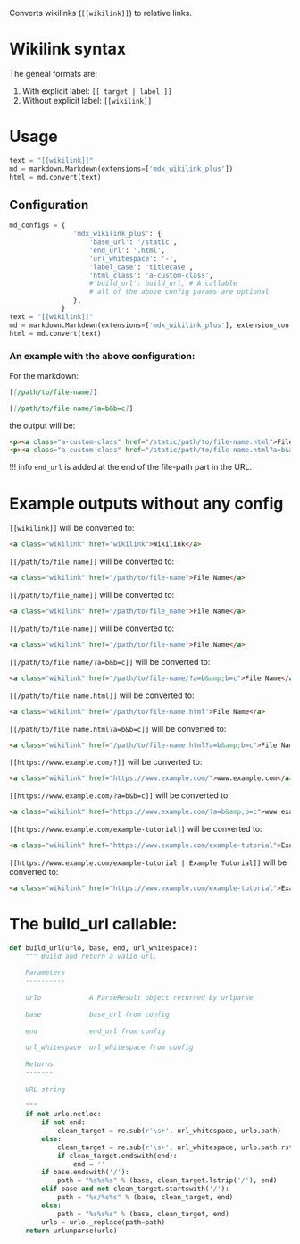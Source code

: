 
Converts wikilinks (`[[wikilink]]`) to relative links.

# Wikilink syntax

The geneal formats are:

1. With explicit label: `[[ target | label ]]`
2. Without explicit label: `[[wikilink]]`

# Usage

```python
text = "[[wikilink]]"
md = markdown.Markdown(extensions=['mdx_wikilink_plus'])
html = md.convert(text)
```

## Configuration

```python
md_configs = {
                'mdx_wikilink_plus': {
                    'base_url': '/static',
                    'end_url': '.html',
                    'url_whitespace': '-',
                    'label_case': 'titlecase',
                    'html_class': 'a-custom-class',
                    #'build_url': build_url, # A callable
                    # all of the above config params are optional
                },
             }
text = "[[wikilink]]"
md = markdown.Markdown(extensions=['mdx_wikilink_plus'], extension_configs=md_configs)
html = md.convert(text)
```

### An example with the above configuration:

For the markdown:

```md
[[/path/to/file-name]]

[[/path/to/file name/?a=b&b=c]]
```

the output will be:

```html
<p><a class="a-custom-class" href="/static/path/to/file-name.html">File Name</a></p>
<p><a class="a-custom-class" href="/static/path/to/file-name.html?a=b&amp;b=c">File Name</a></p>
```

!!! info
    `end_url` is added at the end of the file-path part in the URL.


# Example outputs without any config

`[[wikilink]]` will be converted to:

```html
<a class="wikilink" href="wikilink">Wikilink</a>
```


`[[/path/to/file name]]` will be converted to:

```html
<a class="wikilink" href="/path/to/file-name">File Name</a>
```


`[[/path/to/file_name]]` will be converted to:

```html
<a class="wikilink" href="/path/to/file_name">File Name</a>
```


`[[/path/to/file-name]]` will be converted to:

```html
<a class="wikilink" href="/path/to/file-name">File Name</a>
```


`[[/path/to/file name/?a=b&b=c]]` will be converted to:

```html
<a class="wikilink" href="/path/to/file-name/?a=b&amp;b=c">File Name</a>
```


`[[/path/to/file name.html]]` will be converted to:

```html
<a class="wikilink" href="/path/to/file-name.html">File Name</a>
```


`[[/path/to/file name.html?a=b&b=c]]` will be converted to:

```html
<a class="wikilink" href="/path/to/file-name.html?a=b&amp;b=c">File Name</a>
```


`[[https://www.example.com/?]]` will be converted to:

```html
<a class="wikilink" href="https://www.example.com/">www.example.com</a>
```


`[[https://www.example.com/?a=b&b=c]]` will be converted to:

```html
<a class="wikilink" href="https://www.example.com/?a=b&amp;b=c">www.example.com</a>
```


`[[https://www.example.com/example-tutorial]]` will be converted to:

```html
<a class="wikilink" href="https://www.example.com/example-tutorial">Example Tutorial</a>
```


`[[https://www.example.com/example-tutorial | Example Tutorial]]` will be converted to:

```html
<a class="wikilink" href="https://www.example.com/example-tutorial">Example Tutorial</a>
```

# The build_url callable:

```python
def build_url(urlo, base, end, url_whitespace):
    """ Build and return a valid url.
        
    Parameters
    ----------
    
    urlo            A ParseResult object returned by urlparse
    
    base            base_url from config
    
    end             end_url from config
    
    url_whitespace  url_whitespace from config
    
    Returns
    -------
    
    URL string
    
    """
    if not urlo.netloc:
        if not end:
            clean_target = re.sub(r'\s+', url_whitespace, urlo.path)
        else:
            clean_target = re.sub(r'\s+', url_whitespace, urlo.path.rstrip('/'))
            if clean_target.endswith(end):
                end = ''
        if base.endswith('/'):
            path = "%s%s%s" % (base, clean_target.lstrip('/'), end)
        elif base and not clean_target.startswith('/'):
            path = "%s/%s%s" % (base, clean_target, end)
        else:
            path = "%s%s%s" % (base, clean_target, end)
        urlo = urlo._replace(path=path)
    return urlunparse(urlo)
        
```
